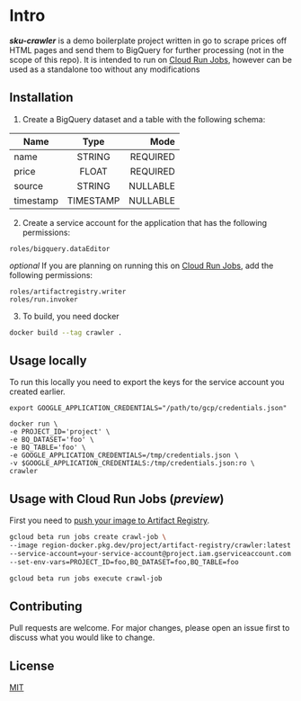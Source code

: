 # Intro

***sku-crawler*** is a demo boilerplate project written in go to scrape prices off HTML pages and send them to BigQuery for further processing (not in the scope of this repo). It is intended to run on [Cloud Run Jobs](https://cloud.google.com/run/docs/create-jobs "Cloud Run Jobs"), however can be used as a standalone too without any modifications

## Installation

1) Create a BigQuery dataset and a table with the following schema:

| Name        | Type           | Mode  |
| ------------- |:-------------:| -----:|
| name | STRING | REQUIRED |
| price | FLOAT | REQUIRED |
| source | STRING | NULLABLE |
| timestamp | TIMESTAMP | NULLABLE  |

2) Create a service account for the application that has the following permissions:

```
roles/bigquery.dataEditor
```

*optional* If you are planning on running this on [Cloud Run Jobs](http://https://cloud.google.com/run/docs/create-jobs "Cloud Run Jobs"), add the following permissions:
```
roles/artifactregistry.writer
roles/run.invoker
```


3) To build, you need docker

```bash
docker build --tag crawler .
```

## Usage locally

To run this locally you need to export the keys for the service account you created earlier.

```
export GOOGLE_APPLICATION_CREDENTIALS="/path/to/gcp/credentials.json"

docker run \
-e PROJECT_ID='project' \
-e BQ_DATASET='foo' \
-e BQ_TABLE='foo' \
-e GOOGLE_APPLICATION_CREDENTIALS=/tmp/credentials.json \
-v $GOOGLE_APPLICATION_CREDENTIALS:/tmp/credentials.json:ro \
crawler
```
## Usage with Cloud Run Jobs (*preview*)

First you need to [push your image to Artifact Registry](http://https://cloud.google.com/artifact-registry/docs/docker/pushing-and-pulling "push your image to Artifact Registry").

```bash
gcloud beta run jobs create crawl-job \
--image region-docker.pkg.dev/project/artifact-registry/crawler:latest \
--service-account=your-service-account@project.iam.gserviceaccount.com \
--set-env-vars=PROJECT_ID=foo,BQ_DATASET=foo,BQ_TABLE=foo

gcloud beta run jobs execute crawl-job
```
## Contributing
Pull requests are welcome. For major changes, please open an issue first to discuss what you would like to change.

## License
[MIT](https://choosealicense.com/licenses/mit/)